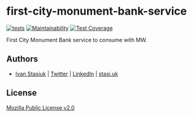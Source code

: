 # first-city-monument-bank-service

[![tests](https://github.com/glocurrency/first-city-monument-bank-service/actions/workflows/tests.yml/badge.svg)](https://github.com/glocurrency/first-city-monument-bank-service/actions/workflows/tests.yml)
[![Maintainability](https://api.codeclimate.com/v1/badges/2b7984138e5855c7dc84/maintainability)](https://codeclimate.com/repos/61ffffc677112701b9000362/maintainability)
[![Test Coverage](https://api.codeclimate.com/v1/badges/2b7984138e5855c7dc84/test_coverage)](https://codeclimate.com/repos/61ffffc677112701b9000362/test_coverage)

First City Monument Bank service to consume with MW.

## Authors
- [Ivan Stasiuk](https://github.com/brokeyourbike) | [Twitter](https://twitter.com/brokeyourbike) | [LinkedIn](https://www.linkedin.com/in/brokeyourbike) | [stasi.uk](https://stasi.uk)

## License
[Mozilla Public License v2.0](https://github.com/glocurrency/first-city-monument-bank-service/blob/main/LICENSE)
